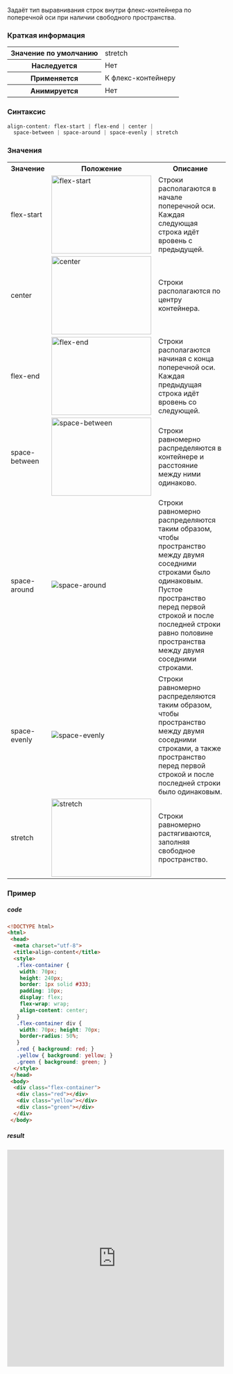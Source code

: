 Задаёт тип выравнивания строк внутри флекс-контейнера по поперечной оси при наличии свободного пространства.

### Краткая информация
<table>
	<tbody>
		<tr>
			<th>Значение по умолчанию</th>
			<td>stretch</td>
		</tr>
		<tr>
			<th>Наследуется</th>
			<td>Нет</td>
		</tr>
		<tr>
			<th>Применяется</th>
			<td>К флекс-контейнеру</td>
		</tr>
		<tr>
			<th>Анимируется</th>
			<td>Нет</td>
		</tr>
	</tbody>
</table>

### Синтаксис
```css
align-content: flex-start | flex-end | center | 
  space-between | space-around | space-evenly | stretch
```

### Значения
<table>
	<tbody>
		<tr>
			<th>Значение</th>
			<th>Положение</th>
			<th>Описание</th>
		</tr>
		<tr>
			<td>flex-start</td>
			<td><img src="https://webref.ru/assets/images/css/align-content/flex-start.png" alt="flex-start" width="230" height="180"></td>
			<td>Строки располагаются в начале поперечной оси. Каждая следующая строка идёт вровень с предыдущей.</td>
		</tr>
		<tr>
			<td>center</td>
			<td><img src="https://webref.ru/assets/images/css/align-content/flex-center.png" alt="center" width="230" height="180"></td>
			<td>Строки располагаются по центру контейнера.</td>
		</tr>
		<tr>
			<td>flex-end</td>
			<td><img src="https://webref.ru/assets/images/css/align-content/flex-end.png" alt="flex-end" width="230" height="180"></td>
			<td>Строки располагаются начиная с конца поперечной оси. Каждая предыдущая строка идёт вровень со следующей.</td>
		</tr>
		<tr>
			<td>space-between</td>
			<td>
				<img src="https://webref.ru/assets/images/css/align-content/space-between.png" alt="space-between" width="230" height="180"></td>
			<td>Строки равномерно распределяются в контейнере и расстояние между ними одинаково.</td>
		</tr>
		<tr>
			<td>space-around</td>
			<td><img src="https://webref.ru/assets/images/css/align-content/space-around.png" alt="space-around"></td>
			<td>Строки равномерно распределяются таким образом, чтобы пространство между двумя соседними строками было одинаковым. Пустое пространство перед первой строкой и после последней строки равно половине пространства между двумя соседними строками.</td>
		</tr>
		<tr>
			<td>space-evenly</td>
			<td><img src="https://webref.ru/assets/images/css/align-content/space-evenly.png" alt="space-evenly"></td>
			<td>Строки равномерно распределяются таким образом, чтобы пространство между двумя соседними строками, а также пространство перед первой строкой и после последней строки было одинаковым.</td>
		</tr>
		<tr>
			<td>stretch</td>
			<td><img src="https://webref.ru/assets/images/css/align-content/stretch.png" alt="stretch" width="230" height="180"></td>
			<td>Строки равномерно растягиваются, заполняя свободное пространство. </td>
		</tr>
	</tbody>
</table>

### Пример
##### code
```html
<!DOCTYPE html>
<html>
 <head>
  <meta charset="utf-8">
  <title>align-content</title>
  <style>
   .flex-container {
    width: 70px;
    height: 240px;
    border: 1px solid #333;
    padding: 10px;
    display: flex;
    flex-wrap: wrap;
    align-content: center;
   }
   .flex-container div {
    width: 70px; height: 70px;
    border-radius: 50%;
   }
   .red { background: red; }
   .yellow { background: yellow; }
   .green { background: green; }
  </style>
 </head>
 <body> 
  <div class="flex-container">
   <div class="red"></div>
   <div class="yellow"></div>
   <div class="green"></div>
  </div>
 </body>
```

##### result
<iframe src="http://localhost:50000/align-content.html" style="background: white; border: none; width: 500px; height: 500px;"/></iframe>
